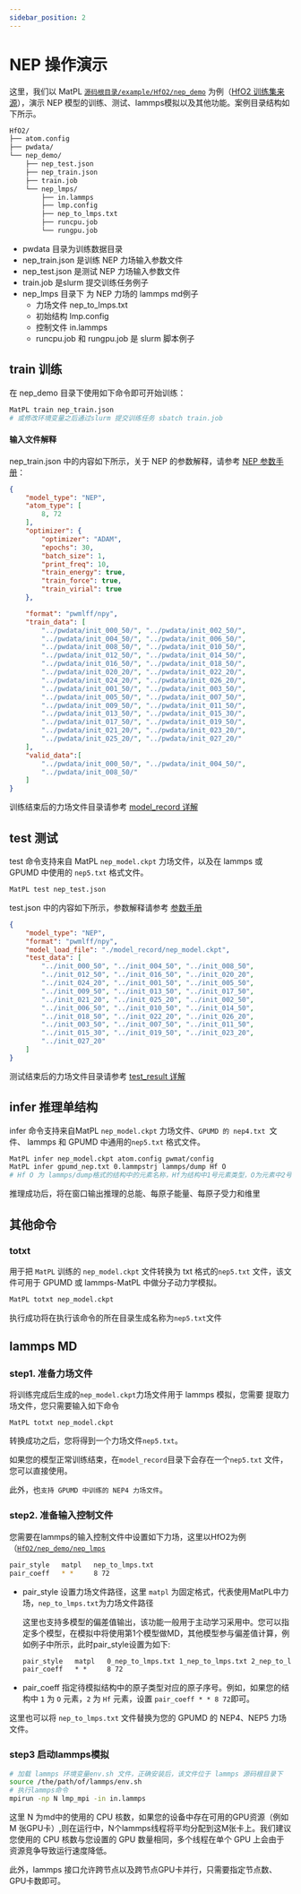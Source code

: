 ```yaml
---
sidebar_position: 2
---
```


# NEP 操作演示
这里，我们以 MatPL [`源码根目录/example/HfO2/nep_demo`](https://github.com/LonxunQuantum/MatPL/tree/main/example/HfO2/nep_demo) 为例（[HfO2 训练集来源](https://www.aissquare.com/datasets/detail?pageType=datasets&name=HfO2-dpgen&id=6)），演示 NEP 模型的训练、测试、lammps模拟以及其他功能。案例目录结构如下所示。
``` txt
HfO2/
├── atom.config
├── pwdata/
└── nep_demo/
    ├── nep_test.json
    ├── nep_train.json
    ├── train.job
    └── nep_lmps/
        ├── in.lammps
        ├── lmp.config
        ├── nep_to_lmps.txt
        ├── runcpu.job
        └── rungpu.job
```
- pwdata 目录为训练数据目录
- nep_train.json 是训练 NEP 力场输入参数文件
- nep_test.json 是测试 NEP 力场输入参数文件
- train.job 是slurm 提交训练任务例子
- nep_lmps 目录下 为 NEP 力场的 lammps md例子
  - 力场文件 nep_to_lmps.txt
  - 初始结构 lmp.config 
  - 控制文件 in.lammps
  - runcpu.job 和 rungpu.job 是 slurm 脚本例子

## train 训练

在 nep_demo 目录下使用如下命令即可开始训练：
``` bash
MatPL train nep_train.json
# 或修改环境变量之后通过slurm 提交训练任务 sbatch train.job
```

#### 输入文件解释
nep_train.json 中的内容如下所示，关于 NEP 的参数解释，请参考 [NEP 参数手册](../../Parameter%20details.md#nep-model)：
``` json
{
    "model_type": "NEP",
    "atom_type": [
        8, 72
    ],
    "optimizer": {
        "optimizer": "ADAM",
        "epochs": 30, 
        "batch_size": 1,
        "print_freq": 10,
        "train_energy": true,
        "train_force": true,
        "train_virial": true
    },

    "format": "pwmlff/npy",
    "train_data": [
        "../pwdata/init_000_50/", "../pwdata/init_002_50/", 
        "../pwdata/init_004_50/", "../pwdata/init_006_50/", 
        "../pwdata/init_008_50/", "../pwdata/init_010_50/", 
        "../pwdata/init_012_50/", "../pwdata/init_014_50/", 
        "../pwdata/init_016_50/", "../pwdata/init_018_50/", 
        "../pwdata/init_020_20/", "../pwdata/init_022_20/", 
        "../pwdata/init_024_20/", "../pwdata/init_026_20/", 
        "../pwdata/init_001_50/", "../pwdata/init_003_50/", 
        "../pwdata/init_005_50/", "../pwdata/init_007_50/", 
        "../pwdata/init_009_50/", "../pwdata/init_011_50/", 
        "../pwdata/init_013_50/", "../pwdata/init_015_30/", 
        "../pwdata/init_017_50/", "../pwdata/init_019_50/", 
        "../pwdata/init_021_20/", "../pwdata/init_023_20/", 
        "../pwdata/init_025_20/", "../pwdata/init_027_20/"
    ],
    "valid_data":[
        "../pwdata/init_000_50/", "../pwdata/init_004_50/", 
        "../pwdata/init_008_50/"       
    ]
}
```

训练结束后的力场文件目录请参考 [model_record 详解](../../matpl-cmd.md#train-文件目录)

## test 测试 
test 命令支持来自  MatPL `nep_model.ckpt` 力场文件，以及在 lammps 或 GPUMD 中使用的 `nep5.txt` 格式文件。

``` bash
MatPL test nep_test.json
```
test.json 中的内容如下所示，参数解释请参考 [参数手册](../../Parameter%20details.md)
```json
{
    "model_type": "NEP",
    "format": "pwmlff/npy",
    "model_load_file": "./model_record/nep_model.ckpt",
    "test_data": [
        "../init_000_50", "../init_004_50", "../init_008_50", 
        "../init_012_50", "../init_016_50", "../init_020_20", 
        "../init_024_20", "../init_001_50", "../init_005_50", 
        "../init_009_50", "../init_013_50", "../init_017_50", 
        "../init_021_20", "../init_025_20", "../init_002_50", 
        "../init_006_50", "../init_010_50", "../init_014_50", 
        "../init_018_50", "../init_022_20", "../init_026_20", 
        "../init_003_50", "../init_007_50", "../init_011_50", 
        "../init_015_30", "../init_019_50", "../init_023_20", 
        "../init_027_20"
    ]
}
```
测试结束后的力场文件目录请参考 [test_result 详解](../../matpl-cmd.md#test-文件目录)

## infer 推理单结构
infer 命令支持来自MatPL `nep_model.ckpt` 力场文件、`GPUMD 的 nep4.txt `文件、 lammps 和 GPUMD 中通用的`nep5.txt` 格式文件。

``` bash
MatPL infer nep_model.ckpt atom.config pwmat/config
MatPL infer gpumd_nep.txt 0.lammpstrj lammps/dump Hf O
# Hf O 为 lammps/dump格式的结构中的元素名称，Hf为结构中1号元素类型，O为元素中2号元素类型
```
推理成功后，将在窗口输出推理的总能、每原子能量、每原子受力和维里

## 其他命令

### totxt
用于把 `MatPL` 训练的 `nep_model.ckpt` 文件转换为 txt 格式的`nep5.txt` 文件，该文件可用于 GPUMD 或 lammps-MatPL 中做分子动力学模拟。

``` bash
MatPL totxt nep_model.ckpt
```
执行成功将在执行该命令的所在目录生成名称为`nep5.txt`文件

## lammps MD

### step1. 准备力场文件
将训练完成后生成的`nep_model.ckpt`力场文件用于 lammps 模拟，您需要
提取力场文件，您只需要输入如下命令
```
MatPL totxt nep_model.ckpt
```
转换成功之后，您将得到一个力场文件`nep5.txt`。

如果您的模型正常训练结束，在`model_record`目录下会存在一个`nep5.txt` 文件，您可以直接使用。

此外，也`支持 GPUMD 中训练的 NEP4 力场文件`。

### step2. 准备输入控制文件
您需要在lammps的输入控制文件中设置如下力场，这里以HfO2为例（[`HfO2/nep_demo/nep_lmps`](https://github.com/LonxunQuantum/MatPL/blob/master/example/HfO2/nep_demo/nep_lmps)

``` bash
pair_style   matpl   nep_to_lmps.txt 
pair_coeff   * *     8 72
```
- pair_style 设置力场文件路径，这里 `matpl` 为固定格式，代表使用MatPL中力场，`nep_to_lmps.txt`为力场文件路径

  这里也支持多模型的偏差值输出，该功能一般用于主动学习采用中。您可以指定多个模型，在模拟中将使用第1个模型做MD，其他模型参与偏差值计算，例如例子中所示，此时pair_style设置为如下:
  ```txt
  pair_style   matpl   0_nep_to_lmps.txt 1_nep_to_lmps.txt 2_nep_to_lmps.txt 3_nep_to_lmps.txt  out_freq ${DUMP_FREQ} out_file model_devi.out 
  pair_coeff   * *     8 72
  ```
- pair_coeff 指定待模拟结构中的原子类型对应的原子序号。例如，如果您的结构中 `1` 为 `O` 元素，`2` 为 `Hf` 元素，设置 `pair_coeff * * 8 72`即可。

这里也可以将 `nep_to_lmps.txt` 文件替换为您的 GPUMD 的 NEP4、NEP5 力场文件。

### step3 启动lammps模拟
``` bash
# 加载 lammps 环境变量env.sh 文件，正确安装后，该文件位于 lammps 源码根目录下
source /the/path/of/lammps/env.sh
# 执行lammps命令
mpirun -np N lmp_mpi -in in.lammps
```
这里 N 为md中的使用的 CPU 核数，如果您的设备中存在可用的GPU资源（例如 M 张GPU卡）,则在运行中，N个lammps线程将平均分配到这M张卡上。我们建议您使用的 CPU 核数与您设置的 GPU 数量相同，多个线程在单个 GPU 上会由于资源竞争导致运行速度降低。

此外，lammps 接口允许跨节点以及跨节点GPU卡并行，只需要指定节点数、GPU卡数即可。

<!-- ## NEP 模型的训练测试

替换为最新的结果、是否把测试这部分结果单独提取出来作为NEP的README(介绍NEP的原理) -->

<!-- 我们对多种体系进行了测试，所有测试中将数据集的80%作为训练集，20%作为验证集。我们在公开的HfO2训练集（包含𝑃21/c、Pbca、𝑃ca21和𝑃42/nmc相的2200个结构）上对NEP模型分别在LKF和演化算法（SNES, GPUMD）训练，它们在验证集上的误差下降如下图2中所示。随着训练epoch增加，基于LKF的NEP模型相比于SNES，可以更快收敛到更低误差（误差越低精度越高）。在铝的体系下（包括3984个结构）也有相似结果（图3）。此外，我们在LiGePS体系以及五元合金体系中也有类似结果，更详细数据请参考已上传的训练和测试数据。

<div>
  <div style={{ display: 'inline-block', marginRight: '10px' }}>
    <img src={require("./pictures/hfo2_lkf_snes_energy.png").default} alt="hfo2_lkf_snes_energy" width="300" />
  </div>
  <div style={{ display: 'inline-block', marginRight: '10px' }}>
    <img src={require("./pictures/hfo2_lkf_snes_force.png").default} alt="hfo2_lkf_snes_force" width="300" />
  </div>
  <p>HfO2体系（2200个结构）下，NEP模型在LKF和SNES优化器下的能量（左图）和力（右图）收敛情况。图中虚线为SNES算法训练能够达到的最低loss水平。</p>

  <div style={{ display: 'inline-block', marginRight: '10px' }}>
    <img src={require("./pictures/al_lkf_snes_energy.png").default} alt="al_lkf_snes_energy" width="300" />
  </div>
  <div style={{ display: 'inline-block', marginRight: '10px' }}>
    <img src={require("./pictures/al_lkf_snes_force.png").default} alt="al_lkf_snes_force" width="300" />
  </div>
  <p>Al体系（3984个结构）下，NEP模型在LKF和SNES优化器下的能量（左图）和力（右图）收敛情况。图中虚线为SNES算法训练能够达到的最低loss水平。</p>
</div> -->

<!-- 
### PWMLFF中NEP模型与深度势能模型的精度对比

深度势能（deep potential, DP）模型是目前广泛使用的一种神经网络模型，PWMLFF中实现了Pytorch版本的DP模型，该DP模型也可以使用LKF优化器。我们在多个体系下，使用LKF优化器对NEP模型和DP（PWMLFF）模型训练做了对比，结果如下图4中所示。在Al、HfO2、LiGePS（包含1万个结构）、[Ru、Rh、Ir、Pd、Ni]五元合金体系（包含9486个结构）下，PWMLFF中的NEP模型比DP模型收敛都更快，精度也更高。特别的，对于五元合金，我们采用type embedding DP以减少元素种类对训练速度的影响（在之前的测试中，我们发现，对五种以上的元素的情况，在PWMLFF的DP训练中引入type embedding可以获得比普通DP更高的精度）。

<div>
  <div style={{ display: 'inline-block', marginRight: '10px' }}>
    <img src={require("./pictures/NEP_Al.png").default} alt="al1" width="300" />
  </div>
  <div style={{ display: 'inline-block', marginRight: '10px' }}>
    <img src={require("./pictures/NEP_HfO2.png").default} alt="hfo2" width="300" />
  </div>
  <p></p>
  <div style={{ display: 'inline-block' }}>
    <img src={require("./pictures/NEP_Alloy.png").default} alt="Alloy" width="300" />
  </div>
  <div style={{ display: 'inline-block' }}>
  <img src={require("./pictures/NEP_LiGePS.png").default} alt="LiGePS" width="300" />
  </div>
</div>
NEP和DP模型在LKF优化器下训练误差收敛情况 -->


<!-- ### 测试数据
测试数据与模型已经上传, 您可以访问我们的 [百度云网盘下载 https://pan.baidu.com/s/1beFMBU1IehmNEpIQ9B8ybg?pwd=pwmt ](https://pan.baidu.com/s/1beFMBU1IehmNEpIQ9B8ybg?pwd=pwmt)， 或者我们的[开源数据集仓库](https://github.com/LonxunQuantum/PWMLFF_library/tree/main/PWMLFF_NEP_test_examples)。 -->

<!-- 
## 关于lammps 接口的测试结果
下图展示了 NEP 模型的 lammps CPU 和 GPU 接口在 `3090*4` 机器上做 NPT 系综 MD 模拟的速度。对于CPU 接口，速度正比与原子规模和CPU核数；对于GPU 接口, 速度正比与原子规模和GPU数量。

根据测试结果，我们建议如果您需要模拟的体系规模在 $10^3$ 量级以下，建议您使用 CPU 接口即可。另外使用 GPU 接口时，建议您使用的 CPU 核数与 GPU 卡数相同。

<div style={{ display: 'inline-block', marginRight: '10px' }}>
  <img src={require("./pictures/lmps_speed.png").default} alt="nep_net" width="500" />
</div> -->
